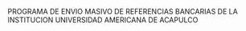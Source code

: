 PROGRAMA DE ENVIO MASIVO DE REFERENCIAS BANCARIAS DE LA INSTITUCION UNIVERSIDAD AMERICANA DE ACAPULCO